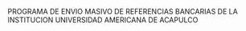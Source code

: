 PROGRAMA DE ENVIO MASIVO DE REFERENCIAS BANCARIAS DE LA INSTITUCION UNIVERSIDAD AMERICANA DE ACAPULCO